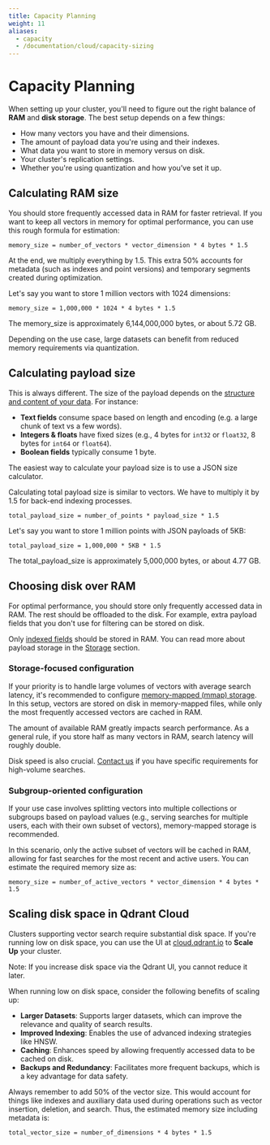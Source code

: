```yaml
---
title: Capacity Planning
weight: 11
aliases:
  - capacity
  - /documentation/cloud/capacity-sizing
---
```

# Capacity Planning

When setting up your cluster, you'll need to figure out the right balance of **RAM** and **disk storage**. The best setup depends on a few things:

- How many vectors you have and their dimensions.
- The amount of payload data you're using and their indexes.
- What data you want to store in memory versus on disk.
- Your cluster's replication settings.
- Whether you're using quantization and how you’ve set it up.

## Calculating RAM size 

You should store frequently accessed data in RAM for faster retrieval. If you want to keep all vectors in memory for optimal performance, you can use this rough formula for estimation:

```text
memory_size = number_of_vectors * vector_dimension * 4 bytes * 1.5
```

At the end, we multiply everything by 1.5. This extra 50% accounts for metadata (such as indexes and point versions) and temporary segments created during optimization.

Let's say you want to store 1 million vectors with 1024 dimensions:

```text
memory_size = 1,000,000 * 1024 * 4 bytes * 1.5 
```
The memory_size is approximately 6,144,000,000 bytes, or about 5.72 GB.

Depending on the use case, large datasets can benefit from reduced memory requirements via quantization.

## Calculating payload size

This is always different. The size of the payload depends on the [structure and content of your data](/documentation/concepts/payload/?q=data+types#payload-types). For instance:

- **Text fields** consume space based on length and encoding (e.g. a large chunk of text vs a few words).
- **Integers & floats** have fixed sizes (e.g., 4 bytes for `int32` or `float32`, 8 bytes for `int64` or `float64`).
- **Boolean fields** typically consume 1 byte. 

<aside role="alert">
    The easiest way to calculate your payload size is to use a JSON size calculator.
</aside>

Calculating total payload size is similar to vectors. We have to multiply it by 1.5 for back-end indexing processes.

```text
total_payload_size = number_of_points * payload_size * 1.5 
```

Let's say you want to store 1 million points with JSON payloads of 5KB:

```text
total_payload_size = 1,000,000 * 5KB * 1.5 
```
The total_payload_size is approximately 5,000,000 bytes, or about 4.77 GB.

## Choosing disk over RAM

For optimal performance, you should store only frequently accessed data in RAM. The rest should be offloaded to the disk. For example, extra payload fields that you don't use for filtering can be stored on disk. 

Only [indexed fields](../../concepts/indexing/#payload-index) should be stored in RAM. You can read more about payload storage in the [Storage](../../concepts/storage/#payload-storage) section.

### Storage-focused configuration

If your priority is to handle large volumes of vectors with average search latency, it's recommended to configure [memory-mapped (mmap) storage](/documentation/concepts/storage/#configuring-memmap-storage). In this setup, vectors are stored on disk in memory-mapped files, while only the most frequently accessed vectors are cached in RAM.

The amount of available RAM greatly impacts search performance. As a general rule, if you store half as many vectors in RAM, search latency will roughly double.

Disk speed is also crucial. [Contact us](/documentation/support/) if you have specific requirements for high-volume searches.

### Subgroup-oriented configuration

If your use case involves splitting vectors into multiple collections or subgroups based on payload values (e.g., serving searches for multiple users, each with their own subset of vectors), memory-mapped storage is recommended.

In this scenario, only the active subset of vectors will be cached in RAM, allowing for fast searches for the most recent and active users. You can estimate the required memory size as:

```text
memory_size = number_of_active_vectors * vector_dimension * 4 bytes * 1.5
```

## Scaling disk space in Qdrant Cloud

Clusters supporting vector search require substantial disk space. If you're running low on disk space, you can use the UI at [cloud.qdrant.io](https://cloud.qdrant.io/) to **Scale Up** your cluster.

<aside role="status">Note: If you increase disk space via the Qdrant UI, you cannot reduce it later.</aside>

When running low on disk space, consider the following benefits of scaling up:

- **Larger Datasets**: Supports larger datasets, which can improve the relevance and quality of search results.
- **Improved Indexing**: Enables the use of advanced indexing strategies like HNSW.
- **Caching**: Enhances speed by allowing frequently accessed data to be cached on disk.
- **Backups and Redundancy**: Facilitates more frequent backups, which is a key advantage for data safety.

Always remember to add 50% of the vector size. This would account for things like indexes and auxiliary data used during operations such as vector insertion, deletion, and search. Thus, the estimated memory size including metadata is:

```text
total_vector_size = number_of_dimensions * 4 bytes * 1.5
```
